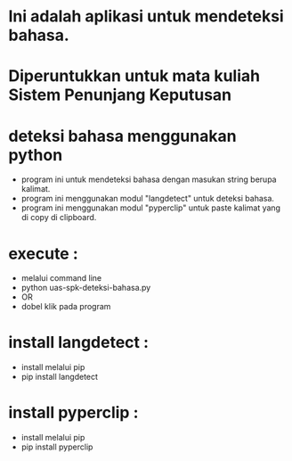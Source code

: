 # Ini adalah aplikasi untuk mendeteksi bahasa.
# Diperuntukkan untuk mata kuliah Sistem Penunjang Keputusan


# deteksi bahasa menggunakan python
- program ini untuk mendeteksi bahasa dengan masukan string berupa kalimat.
- program ini menggunakan modul "langdetect" untuk deteksi bahasa.
- program ini menggunakan modul "pyperclip" untuk paste kalimat yang di copy di clipboard.

# execute :
- melalui command line
- python uas-spk-deteksi-bahasa.py
- OR
- dobel klik pada program

# install langdetect :
- install melalui pip
- pip install langdetect

# install pyperclip :
- install melalui pip
- pip install pyperclip
